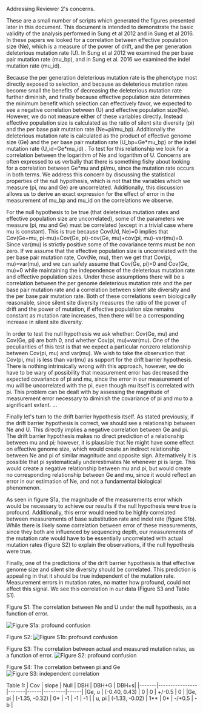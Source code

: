 Addressing Reviewer 2's concerns.

These are a small number of scripts which generated the figures presented later in this document. This document is intended to demonstrate the basic validity of the analysis performed in Sung et al 2012 and in Sung et al 2016. In these papers we looked for a correlation between effective population size (Ne), which is a measure of the power of drift, and the per generation deleterious mutation rate (U). In Sung et al 2012 we examined the per base pair mutation rate (mu\_bp), and in Sung et al. 2016 we examined the indel mutation rate (mu\_id).  

Because the per generation deleterious mutation rate is the phenotype most directly exposed to selection, and because as deleterious mutation rates become small the benefits of decreasing the deleterious mutation rate further diminish, and finally because effective population size determines the minimum benefit which selection can effectively favor, we expected to see a negative correlation between (U) and effective population size(Ne). However, we do not measure either of these variables directly. Instead effective population size is calculated as the ratio of silent site diversity (pi) and the per base pair mutation rate (Ne=pi/mu\_bp). Additionally the deleterious mutation rate is calculated as the product of effective genome size (Ge) and the per base pair mutation rate (U\_bp=Ge\*mu\_bp) or the indel mutation rate (U\_id=Ge\*mu\_id) . To test for this relationship we look for a correlation between the logarithm of Ne and logarithm of U. Concerns are often expressed to us verbally that there is something fishy about looking for a correlation between Ge\*mu and pi/mu, since the mutation rate occurs in both terms. We address this concern by discussing the statistical properties of the null hypothesis, which is not that the variables which we measure (pi, mu and Ge) are uncorrelated. Additionally, this discussion allows us to derive an exact expression for the effect of error in the measurement of mu\_bp and mu\_id on the correlations we observe. 

For the null hypothesis to be true (that deleterious mutation rates and effective population size are uncorrelated), some of the parameters we measure (pi, mu and Ge) must be correlated (except in a trivial case where mu is constant). This is true because Cov(Ud, Ne)=0 implies that Cov(Ge+mu, pi-mu)=Cov(Ge, pi)-cov(Ge, mu)+cov(pi, mu)-var(mu)=0. Since var(mu) is strictly positive some of the covariance terms must be non zero. If we assume that the effective population size is uncorrelated with the per base pair mutation rate, Cov(Ne, mu), then we get that Cov(pi, mu)=var(mu), and we can safely assume that Cov(Ge, pi)=0 and Cov(Ge, mu)=0 while maintaining the independence of the deleterious mutation rate and effective population sizes. Under these assumptions there will be a correlation between the per genome deleterious mutation rate and the per base pair mutation rate and  a correlation between silent site diversity and the per base pair mutation rate. Both of these correlations seem biologically reasonable, since silent site diversity measures the ratio of the power of drift and the power of mutation, if effective population size remains constant as mutation rate increases, then there will be a corresponding increase in silent site diversity.

In order to test the null hypothesis we ask whether: Cov(Ge, mu) and Cov(Ge, pi) are both 0, and whether Cov(pi, mu)=var(mu). One of the peculiarities of this test is that we expect a particular nonzero relationship between Cov(pi, mu) and var(mu). We wish to take the observation that Cov(pi, mu) is less than var(mu) as support for the drift barrier hypothesis. There is nothing intrinsically wrong with this approach, however, we do have to be wary of possibility that measurement error has decreased the expected covariance of pi and mu, since the error in our measurement of mu will be uncorrelated with the pi, even though mu itself is correlated with pi. This problem can be dealt with by assessing the magnitude of measurement error necessary to diminish the covariance of pi and mu to a significant extent. ...

Finally let's turn to the drift barrier hypothesis itself. As stated previously, if the drift barrier hypothesis is correct, we should see a relationship between Ne and U. This directly implies a negative correlation between Ge and pi. The drift barrier hypothesis makes no direct prediction of a relationship between mu and pi; however, it is plausible that Ne might have some effect on effective genome size, which would create an indirect relationship between Ne and pi of similar magnitude and opposite sign. Alternatively it is possible that pi systematically underestimates Ne whenever pi is large. This would create a negative relationship between mu and pi, but would create no corresponding relationship between Ge and mu, since it would reflect an error in our estimation of Ne, and not a fundamental biological phenomenon.  

As seen in figure S1a, the magnitude of the measurements error which would be necessary to achieve our results if the null hypothesis were true is profound. Additionally, this error would need to be highly correlated between measurements of base substitution rate and indel rate (figure S1b). While there is likely some correlation between error of these measurements, since they both are influenced by sequencing depth, our measurements of the mutation rate would have to be essentially uncorrelated with actual mutation rates (figure S2) to explain the observations, if the null hypothesis were true. 

Finally, one of the predictions of the drift barrier hypothesis is that effective genome size and silent site diversity should be correlated. This prediction is appealing in that it should be true independent of the mutation rate. Measurement errors in mutation rates, no matter how profound, could not effect this signal. We see this correlation in our data (Figure S3 and Table S1).

Figure S1: The correlation between Ne and U under the null hypothesis, as a function of error.

![Figure S1a: profound confusion](http://github.com/LynchLab/DBH_SIMULATIONS/figS1a.png)

Figure S2:
![Figure S1b: profound confusion](http://github.com/LynchLab/DBH_SIMULATIONS/figS1b.png)

Figure S3: The correlation between actual and measured mutation rates, as a function of error.
![Figure S2: profound confusion](http://github.com/LynchLab/DBH_SIMULATIONS/figS2.png)

Figure S4: The correlation between pi and Ge
![Figure S3: independent correlation](http://github.com/LynchLab/DBH_SIMULATIONS/figS3.png)

Table 1:
| Cov	|     slope	 | Null  | DBH  | DBH+G   | DBH+s|
|-------|----------------|-------|------|---------|------|
|Ge, u	| (-0.40, 0.43)	 | 0     |  0   | +/-0.5  |  0   |
|Ge, pi	| (-1.35, -0.32) | 0\*   | -1   |  -1     | -1   |
| u, pi	| (-1.33, -0.02) | 1\*\* | 0\*  | -/+0.5  | -b   |

